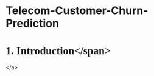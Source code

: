 # Telecom-Customer-Churn-Prediction
<a id = "1" ></a> 
# <span style="font-family:serif; font-size:28px;"> 1. Introduction&lt;/span> 
  <a id = "introduction" >&lt;/a>
